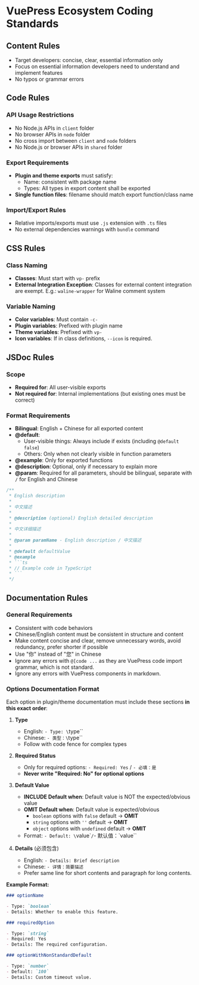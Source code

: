 # VuePress Ecosystem Coding Standards

## Content Rules

- Target developers: concise, clear, essential information only
- Focus on essential information developers need to understand and implement features
- No typos or grammar errors

## Code Rules

### API Usage Restrictions

- No Node.js APIs in `client` folder
- No browser APIs in `node` folder
- No cross import between `client` and `node` folders
- No Node.js or browser APIs in `shared` folder

### Export Requirements

- **Plugin and theme exports** must satisfy:
  - Name: consistent with package name
  - Types: All types in export content shall be exported
- **Single function files**: filename should match export function/class name

### Import/Export Rules

- Relative imports/exports must use `.js` extension with `.ts` files
- No external dependencies warnings with `bundle` command

## CSS Rules

### Class Naming

- **Classes**: Must start with `vp-` prefix
- **External Integration Exception**: Classes for external content integration are exempt. E.g.: `waline-wrapper` for Waline comment system

### Variable Naming

- **Color variables**: Must contain `-c-`
- **Plugin variables**: Prefixed with plugin name
- **Theme variables**: Prefixed with `vp-`
- **Icon variables**: If in class definitions, `--icon` is required.

## JSDoc Rules

### Scope

- **Required for**: All user-visible exports
- **Not required for**: Internal implementations (but existing ones must be correct)

### Format Requirements

- **Bilingual**: English + Chinese for all exported content
- **@default**:
  - User-visible things: Always include if exists (including `@default false`)
  - Others: Only when not clearly visible in function parameters
- **@example**: Only for exported functions
- **@description**: Optional, only if necessary to explain more
- **@param**: Required for all parameters, should be bilingual, separate with `/` for English and Chinese

````typescript
/**
 * English description
 *
 * 中文描述
 *
 * @description (optional) English detailed description
 *
 * 中文详细描述
 *
 * @param paramName - English description / 中文描述
 *
 * @default defaultValue
 * @example
 * ```ts
 * // Example code in TypeScript
 * ```
 */
````

## Documentation Rules

### General Requirements

- Consistent with code behaviors
- Chinese/English content must be consistent in structure and content
- Make content concise and clear, remove unnecessary words, avoid redundancy, prefer shorter if possible
- Use "你" instead of "您" in Chinese
- Ignore any errors with `@[code ...` as they are VuePress code import grammar, which is not standard.
- Ignore any errors with VuePress components in markdown.

### Options Documentation Format

Each option in plugin/theme documentation must include these sections **in this exact order**:

1. **Type**

   - English: `- Type: \`type\``
   - Chinese: `- 类型：\`type\``
   - Follow with code fence for complex types

2. **Required Status**

   - Only for required options: `- Required: Yes` / `- 必填：是`
   - **Never write "Required: No" for optional options**

3. **Default Value**

   - **INCLUDE Default when**: Default value is NOT the expected/obvious value
   - **OMIT Default when**: Default value is expected/obvious
     - `boolean` options with `false` default → **OMIT**
     - `string` options with `''` default → **OMIT**
     - `object` options with `undefined` default → **OMIT**
   - Format: `- Default: \`value\``/`- 默认值：\`value\``

4. **Details** (必须包含)
   - English: `- Details: Brief description`
   - Chinese: `- 详情：简要描述`
   - Prefer same line for short contents and paragraph for long contents.

**Example Format:**

```md
### optionName

- Type: `boolean`
- Details: Whether to enable this feature.

### requiredOption

- Type: `string`
- Required: Yes
- Details: The required configuration.

### optionWithNonStandardDefault

- Type: `number`
- Default: `100`
- Details: Custom timeout value.
```
